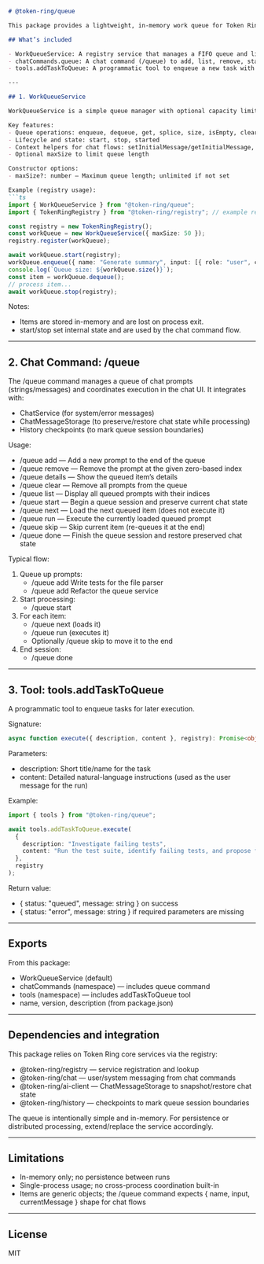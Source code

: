 ```markdown
# @token-ring/queue

This package provides a lightweight, in-memory work queue for Token Ring along with chat commands and a programmatic tool to manage and run queued tasks. It integrates with the Token Ring registry, chat UI, and chat message storage to support batching prompts/tasks and processing them in a controlled, stateful way.

## What’s included

- WorkQueueService: A registry service that manages a FIFO queue and lifecycle for processing work items.
- chatCommands.queue: A chat command (/queue) to add, list, remove, start, step through, skip, run, and finish queued items.
- tools.addTaskToQueue: A programmatic tool to enqueue a new task with a description and natural-language content.

---

## 1. WorkQueueService

WorkQueueService is a simple queue manager with optional capacity limits and minimal lifecycle. It stores arbitrary work items (commonly { name, input, currentMessage }) and exposes queue operations.

Key features:
- Queue operations: enqueue, dequeue, get, splice, size, isEmpty, clear, getAll
- Lifecycle and state: start, stop, started
- Context helpers for chat flows: setInitialMessage/getInitialMessage, setCurrentItem/getCurrentItem
- Optional maxSize to limit queue length

Constructor options:
- maxSize?: number — Maximum queue length; unlimited if not set

Example (registry usage):
```ts
import { WorkQueueService } from "@token-ring/queue";
import { TokenRingRegistry } from "@token-ring/registry"; // example registry

const registry = new TokenRingRegistry();
const workQueue = new WorkQueueService({ maxSize: 50 });
registry.register(workQueue);

await workQueue.start(registry);
workQueue.enqueue({ name: "Generate summary", input: [{ role: "user", content: "Summarize the project status" }] });
console.log(`Queue size: ${workQueue.size()}`);
const item = workQueue.dequeue();
// process item...
await workQueue.stop(registry);
```

Notes:
- Items are stored in-memory and are lost on process exit.
- start/stop set internal state and are used by the chat command flow.

---

## 2. Chat Command: /queue

The /queue command manages a queue of chat prompts (strings/messages) and coordinates execution in the chat UI. It integrates with:
- ChatService (for system/error messages)
- ChatMessageStorage (to preserve/restore chat state while processing)
- History checkpoints (to mark queue session boundaries)

Usage:
- /queue add <prompt> — Add a new prompt to the end of the queue
- /queue remove <index> — Remove the prompt at the given zero-based index
- /queue details <index> — Show the queued item’s details
- /queue clear — Remove all prompts from the queue
- /queue list — Display all queued prompts with their indices
- /queue start — Begin a queue session and preserve current chat state
- /queue next — Load the next queued item (does not execute it)
- /queue run — Execute the currently loaded queued prompt
- /queue skip — Skip current item (re-queues it at the end)
- /queue done — Finish the queue session and restore preserved chat state

Typical flow:
1) Queue up prompts:
   - /queue add Write tests for the file parser
   - /queue add Refactor the queue service
2) Start processing:
   - /queue start
3) For each item:
   - /queue next (loads it)
   - /queue run (executes it)
   - Optionally /queue skip to move it to the end
4) End session:
   - /queue done

---

## 3. Tool: tools.addTaskToQueue

A programmatic tool to enqueue tasks for later execution.

Signature:
```ts
async function execute({ description, content }, registry): Promise<object>
```

Parameters:
- description: Short title/name for the task
- content: Detailed natural-language instructions (used as the user message for the run)

Example:
```ts
import { tools } from "@token-ring/queue";

await tools.addTaskToQueue.execute(
  {
    description: "Investigate failing tests",
    content: "Run the test suite, identify failing tests, and propose fixes."
  },
  registry
);
```

Return value:
- { status: "queued", message: string } on success
- { status: "error", message: string } if required parameters are missing

---

## Exports

From this package:
- WorkQueueService (default)
- chatCommands (namespace) — includes queue command
- tools (namespace) — includes addTaskToQueue tool
- name, version, description (from package.json)

---

## Dependencies and integration

This package relies on Token Ring core services via the registry:
- @token-ring/registry — service registration and lookup
- @token-ring/chat — user/system messaging from chat commands
- @token-ring/ai-client — ChatMessageStorage to snapshot/restore chat state
- @token-ring/history — checkpoints to mark queue session boundaries

The queue is intentionally simple and in-memory. For persistence or distributed processing, extend/replace the service accordingly.

---

## Limitations
- In-memory only; no persistence between runs
- Single-process usage; no cross-process coordination built-in
- Items are generic objects; the /queue command expects { name, input, currentMessage } shape for chat flows

---

## License
MIT
```